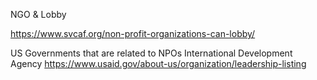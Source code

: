 NGO & Lobby

https://www.svcaf.org/non-profit-organizations-can-lobby/



US Governments that are related to NPOs
International Development Agency 
https://www.usaid.gov/about-us/organization/leadership-listing

